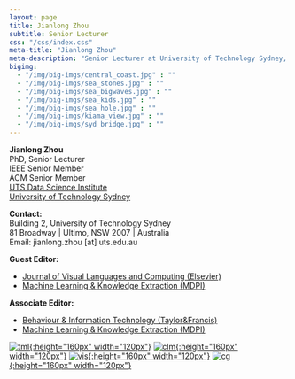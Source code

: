 ```yaml
---
layout: page
title: Jianlong Zhou
subtitle: Senior Lecturer
css: "/css/index.css"
meta-title: "Jianlong Zhou"
meta-description: "Senior Lecturer at University of Technology Sydney, Australia."
bigimg:
  - "/img/big-imgs/central_coast.jpg" : ""
  - "/img/big-imgs/sea_stones.jpg" : ""
  - "/img/big-imgs/sea_bigwaves.jpg" : ""
  - "/img/big-imgs/sea_kids.jpg" : ""
  - "/img/big-imgs/sea_hole.jpg" : ""
  - "/img/big-imgs/kiama_view.jpg" : ""
  - "/img/big-imgs/syd_bridge.jpg" : ""
---
```


**Jianlong Zhou**  
PhD, Senior Lecturer  
IEEE Senior Member   
ACM Senior Member   
[UTS Data Science Institute](https://www.uts.edu.au/data-science-institute)  
[University of Technology Sydney](http://www.uts.edu.au)

**Contact:**  
Building 2, University of Technology Sydney  
81 Broadway | Ultimo, NSW 2007 | Australia  
Email: jianlong.zhou [at] uts.edu.au

**Guest Editor:**   
- [Journal of Visual Languages and Computing (Elsevier)](https://www.journals.elsevier.com/journal-of-visual-languages-and-computing)          
- [Machine Learning & Knowledge Extraction (MDPI)](https://www.mdpi.com/journal/make/special_issues/Fairness_AI
)   

**Associate Editor:**    
- [Behaviour & Information Technology (Taylor&Francis)](https://www.tandfonline.com/action/journalInformation?journalCode=tbit20)  
- [Machine Learning & Knowledge Extraction (MDPI)](https://www.mdpi.com/journal/make/editors)

<!----
<div style="text-align:center">
<strong>Quick Links:</strong> &nbsp;&nbsp; 
<a href="http://" role="button" class="btn btn-primary">Python</a> 
<a href="http://" role="button" class="btn btn-primary">Book</a> 
</div>
-->

<!----
 <div style="width:650px; height:200px; overflow:scroll; overflow-x: hidden; overflow-y: hidden;">
<a href="https://link.springer.com/book/10.1007/978-3-030-72188-6">
        <img style=" float:center; display:inline"  src="/img/humanity_book.jpg" 
             title="Humanity Driven AI: Productivity, Well-being, Sustainability and Partnership" 
             width="120" height="160" alt="tml_book" hspace="5" /></a>      
<a href="https://link.springer.com/book/10.1007%2F978-3-319-90403-0">
        <img style=" float:center; display:inline"  src="/img/tml_book.jpg" 
             title="Human and Machine Learning: Visible, Explainable, Trustworthy and Transparent" 
             width="120" height="160" alt="tml_book" hspace="5" /></a>
      <a href="http://link.springer.com/book/10.1007%2F978-3-319-31700-7#page-1">
        <img style=" float:center; display:inline"  src="/img/clm_book.jpg" 
             title="Robust Multimodal Cognitive Load Measurement"
             width="120" height="160" alt="clm_book" hspace="5" /></a>
      <a href="http://www.amazon.com/Gaining-Insights-Into-Volumetric-Visualization/dp/3659134848/ref=sr_1_1?ie=UTF8&amp;qid=1338002123&amp;sr=8-1">
        <img style=" float:center; display:inline"  src="/img/amazon_cover.jpg" 
             title="Gaining Insights Into Volumetric Data Visualization: A Semi-Automatic Transfer Function Generation Approach Using Contour Tree Analyses "
             width="120" height="160" alt="vis_book" hspace="5" /></a>
      <a href="http://www.scutpress.com/book-876.htm">
        <img style=" float:center; display:inline"  src="/img/cgbook.jpg" 
             title="计算机图形学理论与OpenGL编程实践 (Computer Graphics and OpenGL Programming)"
             width="120" height="160" alt="cg_book" /></a>
 </div>
-->

[![tml](/img/tml_book.jpg){:height="160px" width="120px"}](https://link.springer.com/book/10.1007%2F978-3-319-90403-0)
[![clm](/img/clm_book.jpg){:height="160px" width="120px"}](http://link.springer.com/book/10.1007%2F978-3-319-31700-7#page-1)
[![vis](/img/amazon_cover.jpg){:height="160px" width="120px"}](http://www.amazon.com/Gaining-Insights-Into-Volumetric-Visualization/dp/3659134848/ref=sr_1_1?ie=UTF8&amp;qid=1338002123&amp;sr=8-1)
[![cg](/img/cgbook.jpg){:height="160px" width="120px"}](http://www.scutpress.com/book-876.htm)
